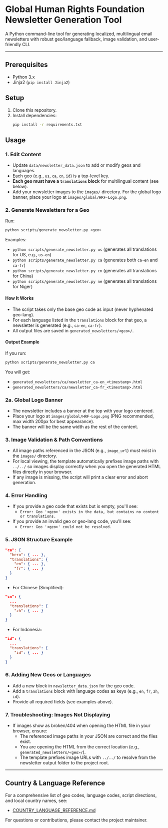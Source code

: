 # Global Human Rights Foundation Newsletter Generation Tool

A Python command-line tool for generating localized, multilingual email newsletters with robust geo/language fallback, image validation, and user-friendly CLI.

---

## Prerequisites
- Python 3.x
- Jinja2 (`pip install Jinja2`)

## Setup
1. Clone this repository.
2. Install dependencies:
   ```bash
   pip install -r requirements.txt
   ```

## Usage

### 1. Edit Content
- Update `data/newsletter_data.json` to add or modify geos and languages.
- Each geo (e.g., `us`, `ca`, `cn`, `id`) is a top-level key.
- **Each geo must have a `translations` block** for multilingual content (see below).
- Add your newsletter images to the `images/` directory. For the global logo banner, place your logo at `images/global/HRF-Logo.png`.

### 2. Generate Newsletters for a Geo
Run:
```bash
python scripts/generate_newsletter.py <geo>
```
Examples:
- `python scripts/generate_newsletter.py us` (generates all translations for US, e.g., `us-en`)
- `python scripts/generate_newsletter.py ca` (generates both `ca-en` and `ca-fr`)
- `python scripts/generate_newsletter.py cn` (generates all translations for China)
- `python scripts/generate_newsletter.py ne` (generates all translations for Niger)

#### How It Works
- The script takes only the base geo code as input (never hyphenated geo-lang).
- For each language listed in the `translations` block for that geo, a newsletter is generated (e.g., `ca-en`, `ca-fr`).
- All output files are saved in `generated_newsletters/<geo>/`.

#### Output Example
If you run:
```bash
python scripts/generate_newsletter.py ca
```
You will get:
- `generated_newsletters/ca/newsletter_ca-en_<timestamp>.html`
- `generated_newsletters/ca/newsletter_ca-fr_<timestamp>.html`

### 2a. Global Logo Banner
- The newsletter includes a banner at the top with your logo centered.
- Place your logo at `images/global/HRF-Logo.png` (PNG recommended, max width 200px for best appearance).
- The banner will be the same width as the rest of the content.

### 3. Image Validation & Path Conventions
- All image paths referenced in the JSON (e.g., `image_url`) must exist in the `images/` directory.
- For local viewing, the template automatically prefixes image paths with `../../` so images display correctly when you open the generated HTML files directly in your browser.
- If any image is missing, the script will print a clear error and abort generation.

### 4. Error Handling
- If you provide a geo code that exists but is empty, you'll see:
  - `Error: Geo '<geo>' exists in the data, but contains no content or translations.`
- If you provide an invalid geo or geo-lang code, you'll see:
  - `Error: Geo '<geo>' could not be resolved.`

### 5. JSON Structure Example
```json
"ca": {
  "hero": { ... },
  "translations": {
    "en": { ... },
    "fr": { ... }
  }
}
```
- For Chinese (Simplified):
```json
"cn": {
  ...
  "translations": {
    "zh": { ... }
  }
}
```
- For Indonesia:
```json
"id": {
  ...
  "translations": {
    "id": { ... }
  }
}
```

### 6. Adding New Geos or Languages
- Add a new block in `newsletter_data.json` for the geo code.
- Add a `translations` block with language codes as keys (e.g., `en`, `fr`, `zh`, `id`).
- Provide all required fields (see examples above).

### 7. Troubleshooting: Images Not Displaying
- If images show as broken/404 when opening the HTML file in your browser, ensure:
  - The referenced image paths in your JSON are correct and the files exist.
  - You are opening the HTML from the correct location (e.g., `generated_newsletters/<geo>/`).
  - The template prefixes image URLs with `../../` to resolve from the newsletter output folder to the project root.

---

## Country & Language Reference
For a comprehensive list of geo codes, language codes, script directions, and local country names, see:
- [COUNTRY_LANGUAGE_REFERENCE.md](COUNTRY_LANGUAGE_REFERENCE.md)

For questions or contributions, please contact the project maintainer.
